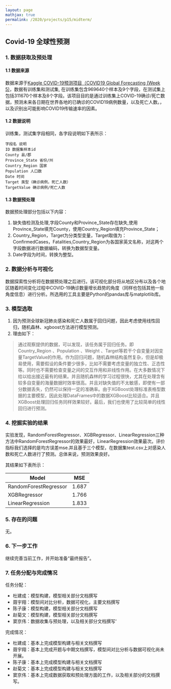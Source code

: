 ```yaml
---
layout: page
mathjax: true
permalink: /2020/projects/p15/midterm/
---
```


## Covid-19 全球性预测

### 1. 数据获取及预处理

#### 1.1 数据来源

数据来源于[Kaggle COVID-19预测项目（COVID19 Global Forecasting (Week 5)](https://www.kaggle.com/c/covid19-global-forecasting-week-5)，数据有训练集和测试集, 在训练集包含969640个样本及9个字段，在测试集上包括311670个样本及8个字段。该项目目的是通过训练集上COVID-19确诊/死亡数据，预测未来各日期在世界各地的已确诊的COVID19病例数量，以及死亡人数。，以及识别出可能影响COVID19传输速率的因素。

#### 1.2 数据说明

训练集，测试集字段相同，各字段说明如下表所示：

```
字段名 说明
ID 数据集样本id
County 县/郡
Province_State 省份/州
Country_Region 国家
Population 人口数
Date 时间
Target 类型（确诊病例，死亡人数）
TargetValue 确诊病例/死亡人数
```

#### 1.3 数据预处理

数据预处理部分包括以下内容：

1. 缺失值检测及处理,字段County和Province_State存在缺失,使用Province_State填充County，使用Country_Region填充Province_State；
2. Country_Region，Target为分类型变量，Target取值为：ConfirmedCases，Fatalities,Country_Region为各国家英文名称，对这两个字段数据进行数据编码，转换为数据型变量。
3. Date字段为时间，转换为整型。

### 2. 数据分析与可视化

数据探索性分析将在数据预处理之后进行。该可视化部分将从地区分布以及各个地区随着时间变化过程中COVID-19确诊数量增长趋势的角度（同样也包括其他一些角度信息）进行分析。所选用的工具主要是Python的pandas库与matplotlib库。

### 3. 模型选取

1. 因为预测全球新冠肺炎感染和死亡人数属于回归问题，因此考虑使用线性回归，随机森林、xgboost方法进行模型预测。
2. 理由如下：

> 通过观察提供的数据，可以发现，该任务属于回归任务。即Country_Region 、Population 、Weight 、Target等若干个自变量对因变量TargetValue的作用。作为回归问题，随机森林结构虽然复杂，但是却极易使用，需要假设的条件要少很多，比如不需要考虑变量的独立性、正态性等。同时也不需要检查变量之间的交互作用和非线性作用。在大多数情况下给以给出接近最有的结果。并且随机森林的学习过程很快，尤其在处理含有较多自变量的海量数据时效率很高。并且对缺失值的不太敏感，即使有一部分数据丢失，仍然可以保持一定的准确率。由于XGBoost处理标准表格型数据的主要模型，因此处理DataFrames中的数据XGBoost比较适合。并且XGBoost处理回归任务同样效果较好。最后，我们也使用了比较简单的线性回归进行预测。

### 4. 挖掘实验的结果

实验发现，RandomForestRegressor、XGBRegressor、LinearRegression三种方法中RandomForestRegressor的效果最好，LinearRegression效果最次。评价指标我们选择的是均方误差mse.并且基于三个模型，在数据集test.csv上对感染人数和死亡人数进行了预测。总体来说，预测效果良好。

其结果如下表所示：

| Model | MSE |
| --- | --- |
| RandomForestRegressor | 1.687 |
| XGBRegressor | 1.766 |
| LinearRegression | 1.833 |

### 5. 存在的问题

无。

### 6. 下一步工作

继续完善当前工作，并开始准备“最终报告”。

### 7. 任务分配与完成情况

任务分配：

* 杜建成：模型构建，模型相关部分文档撰写
* 聂宇翔：模型间对比分析，数据可视化，主要文档撰写
* 陈子康：模型构建，模型相关部分文档撰写
* 赵菊文：模型构建，模型相关部分文档撰写
* 窦京伟：数据收集与预处理，以及相关部分文档撰写‘

完成情况：

* 杜建成：基本上完成模型构建与相关文档撰写
* 聂宇翔：基本上完成开题与中期文档撰写，模型间对比分析与数据可视化尚未开展。
* 陈子康：基本上完成模型构建与相关文档撰写
* 赵菊文：基本上完成模型构建与相关文档撰写
* 窦京伟：基本上完成数据获取和预处理方面的工作，以及相关部分的文档撰写。 